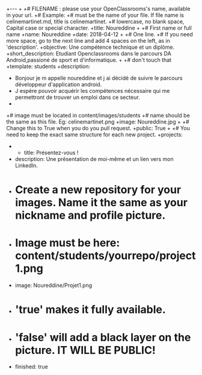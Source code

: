 +---
+
+# FILENAME : please use your OpenClassrooms's name, available in your url.
+# Example: 
+# must be the name of your file. If file name is celinemartinet.md, title is celinemartinet.
+# lowercase, no blank space, Capital case or special character.
+title: Noureddine
+
+# First name or full name
+name: Noureddine
+date: 2018-04-12
+
+# One line.
+# If you need more space, go to the next line and add 4 spaces on the left, as in 'description'.
+objective: Une compétence technique et un diplôme.
+short_description: Etudiant Openclassrooms dans le parcours DA Android,passioné de sport et d'informatique.
+
+# don't touch that
+template: students
+description:
+  Bonjour je m appelle noureddine et j ai décidé de suivre le parcours développeur d'application android. 
+  J espére pouvoir acquérir les compétences nécessaire qui me permettront de trouver un emploi dans ce secteur.
+
+# image must be located in content/images/students
+# name should be the same as this file. Eg: celinemartinet.png
+image: Noureddine.jpg
+
+# Change this to True when you do you pull request.
+public: True
+
+# You need to keep the exact same structure for each new project.
+projects:
+  - title: Présentez-vous !
+    description: Une présentation de moi-même et un lien vers mon LinkedIn.
+    # Create a new repository for your images. Name it the same as your nickname and profile picture.
+    # Image must be here: content/students/yourrepo/project1.png
+    image: Noureddine/Projet1.png
+    # 'true' makes it fully available.
+    # 'false' will add a black layer on the picture. IT WILL BE PUBLIC!
+    finished: true